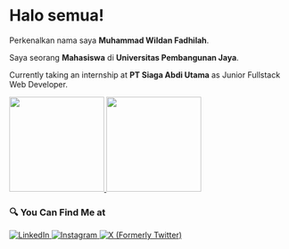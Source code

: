 # Halo semua! 

Perkenalkan nama saya **Muhammad Wildan Fadhilah**.

Saya seorang **Mahasiswa** di **Universitas Pembangunan Jaya**.

Currently taking an internship at **PT Siaga Abdi Utama** as Junior Fullstack Web Developer.


<p align="left">
<a href="https://github.com/gilangadhan">
<img height="170em" src="https://github-readme-stats-eight-theta.vercel.app/api/top-langs/?username=wildanfhd&layout=compact&langs_count=8&theme=buefy"/>
<img height="170em" src="https://github-readme-stats-eight-theta.vercel.app/api?username=wildanfhd&show_icons=true&theme=buefy&include_all_commits=true&count_private=true"/>
</a>
</p>

### 🔍 You Can Find Me at 
<p> 
  <a href="https://www.linkedin.com/in/muhammad-wildan-fadhilah/" target="_blank">
    <img alt="LinkedIn" src="https://img.shields.io/badge/linkedin-%230077B5.svg?&style=for-the-badge&logo=linkedin&logoColor=white" />
  </a> 
  <a href="https://www.instagram.com/wildanfhd/" target="_blank">
    <img alt="Instagram" src="https://img.shields.io/badge/instagram-%23E4405F.svg?&style=for-the-badge&logo=instagram&logoColor=white" />
  </a> 
  <a href="https://twitter.com/wildeone_f" target="_blank">
    <img alt="X (Formerly Twitter)" src="https://img.shields.io/twitter/url?url=https%3A%2F%2Ftwitter.com%2Fwildeone_f
" />
  </a> 
</p>
